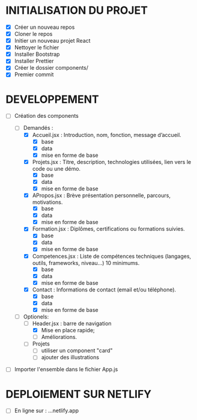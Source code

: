 # INITIALISATION DU PROJET

- [x] Créer un nouveau repos
- [x] Cloner le repos
- [x] Initier un nouveau projet React
- [x] Nettoyer le fichier
- [x] Installer Bootstrap
- [x] Installer Prettier
- [x] Créer le dossier components/
- [x] Premier commit

# DEVELOPPEMENT

- [ ] Création des components

    - [ ] Demandés :
        - [x] Accueil.jsx : Introduction, nom, fonction, message d’accueil.
	        - [x] base
	        - [x] data
	        - [x] mise en forme de base
        - [x] Projets.jsx : Titre, description, technologies utilisées, lien vers le code ou une démo.
	        - [x] base
	        - [x] data
	        - [x] mise en forme  de base
        - [x] APropos.jsx : Brève présentation personnelle, parcours, motivations.
	        - [x] base
	        - [x] data
	        - [x] mise en forme  de base
        - [x] Formation.jsx : Diplômes, certifications ou formations suivies.
	        - [x] base
	        - [x] data
	        - [x] mise en forme  de base
        - [x] Competences.jsx : Liste de compétences techniques (langages, outils, frameworks, niveau…) 10 minimums.
	        - [x] base
	        - [x] data
	        - [x] mise en forme de base
        - [x] Contact : Informations de contact (email et/ou téléphone).
	        - [x] base
	        - [x] data
	        - [x] mise en forme de base
    - [ ] Optionels:
        - [ ] Header.jsx : barre de navigation
            - [x] Mise en place rapide;
            - [ ] Améliorations.
		- [ ] Projets
			- [ ] utiliser un component "card"
			- [ ] ajouter des illustrations

- [ ] Importer l'ensemble dans le fichier App.js

# DEPLOIEMENT SUR NETLIFY

- [ ] En ligne sur : ...netlify.app
